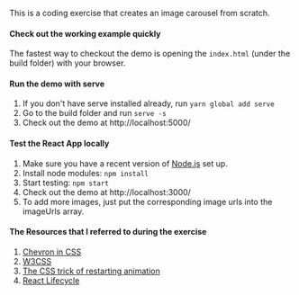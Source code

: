 This is a coding exercise that creates an image carousel from scratch.

#### Check out the working example quickly
The fastest way to checkout the demo is opening the `index.html` (under the build folder) with your browser.

#### Run the demo with serve
1. If you don't have serve installed already, run `yarn global add serve`
2. Go to the build folder and run `serve -s`
3. Check out the demo at http://localhost:5000/

#### Test the React App locally
1. Make sure you have a recent version of [Node.js](https://www.npmjs.com/get-npm) set up.
2. Install node modules: `npm install`
3. Start testing: `npm start`
4. Check out the demo at http://localhost:3000/
5. To add more images, just put the corresponding image urls into the imageUrls array.

#### The Resources that I referred to during the exercise
1. [Chevron in CSS](https://codepen.io/jonneal/pen/kptBs)
2. [W3CSS](https://www.w3schools.com/cssref/pr_class_position.asp)
3. [The CSS trick of restarting animation](https://css-tricks.com/restart-css-animation/)
4. [React Lifecycle](https://reactjs.org/docs/state-and-lifecycle.html)
